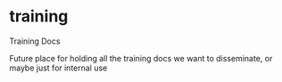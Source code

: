 # training
Training Docs

Future place for holding all the training docs we want to disseminate, or maybe just for internal use
